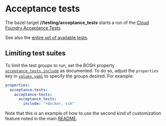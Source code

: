 # Acceptance tests

The bazel target __//testing/acceptance_tests__ starts a run of the
[Cloud Foundry Acceptance Tests].

[Cloud Foundry Acceptance Tests]: https://github.com/SUSE/cf-acceptance-tests-release

See also the [entire set of available tests](tests.md).

## Limiting test suites

To limit the test groups to run, set the BOSH property
[`acceptance_tests.include`] as documented.  To do so, adjust the `properties`
key in [`values.yaml`] to specify the groups desired.  For example:

```yaml
properties:
  acceptance-tests:
    acceptance-tests:
      acceptance_tests:
        include: "+docker,-ssh"
```

[`acceptance_tests.include`]:  https://github.com/SUSE/cf-acceptance-tests-release/blob/0.0.1/jobs/acceptance-tests/spec#L47-L54
[`values.yaml`]: ../../dev/kubecf/values.yaml

Note that this is an example of how to use the second kind of
customization feature noted in the main
[README](Contribute.md#customization).
